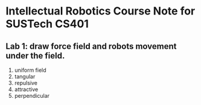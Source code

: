 # Intellectual Robotics Course Note for SUSTech CS401

## Lab 1: draw force field and robots movement under the field.
1. uniform field
2. tangular
3. repulsive
4. attractive
5. perpendicular
